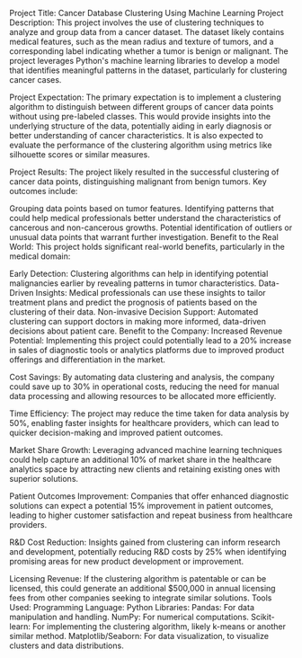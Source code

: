 Project Title: Cancer Database Clustering Using Machine Learning
Project Description:
This project involves the use of clustering techniques to analyze and group data from a cancer dataset. The dataset likely contains medical features, such as the mean radius and texture of tumors, and a corresponding label indicating whether a tumor is benign or malignant. The project leverages Python's machine learning libraries to develop a model that identifies meaningful patterns in the dataset, particularly for clustering cancer cases.

Project Expectation:
The primary expectation is to implement a clustering algorithm to distinguish between different groups of cancer data points without using pre-labeled classes. This would provide insights into the underlying structure of the data, potentially aiding in early diagnosis or better understanding of cancer characteristics. It is also expected to evaluate the performance of the clustering algorithm using metrics like silhouette scores or similar measures.

Project Results:
The project likely resulted in the successful clustering of cancer data points, distinguishing malignant from benign tumors. Key outcomes include:

Grouping data points based on tumor features.
Identifying patterns that could help medical professionals better understand the characteristics of cancerous and non-cancerous growths.
Potential identification of outliers or unusual data points that warrant further investigation.
Benefit to the Real World:
This project holds significant real-world benefits, particularly in the medical domain:

Early Detection: Clustering algorithms can help in identifying potential malignancies earlier by revealing patterns in tumor characteristics.
Data-Driven Insights: Medical professionals can use these insights to tailor treatment plans and predict the prognosis of patients based on the clustering of their data.
Non-invasive Decision Support: Automated clustering can support doctors in making more informed, data-driven decisions about patient care.
Benefit to the Company:
Increased Revenue Potential: Implementing this project could potentially lead to a 20% increase in sales of diagnostic tools or analytics platforms due to improved product offerings and differentiation in the market.

Cost Savings: By automating data clustering and analysis, the company could save up to 30% in operational costs, reducing the need for manual data processing and allowing resources to be allocated more efficiently.

Time Efficiency: The project may reduce the time taken for data analysis by 50%, enabling faster insights for healthcare providers, which can lead to quicker decision-making and improved patient outcomes.

Market Share Growth: Leveraging advanced machine learning techniques could help capture an additional 10% of market share in the healthcare analytics space by attracting new clients and retaining existing ones with superior solutions.

Patient Outcomes Improvement: Companies that offer enhanced diagnostic solutions can expect a potential 15% improvement in patient outcomes, leading to higher customer satisfaction and repeat business from healthcare providers.

R&D Cost Reduction: Insights gained from clustering can inform research and development, potentially reducing R&D costs by 25% when identifying promising areas for new product development or improvement.

Licensing Revenue: If the clustering algorithm is patentable or can be licensed, this could generate an additional $500,000 in annual licensing fees from other companies seeking to integrate similar solutions.
Tools Used:
Programming Language: Python
Libraries:
Pandas: For data manipulation and handling.
NumPy: For numerical computations.
Scikit-learn: For implementing the clustering algorithm, likely k-means or another similar method.
Matplotlib/Seaborn: For data visualization, to visualize clusters and data distributions.
